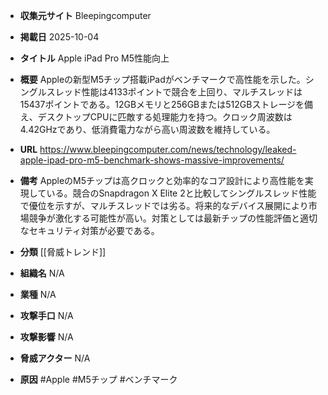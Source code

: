 - **収集元サイト**
Bleepingcomputer

- **掲載日**
2025-10-04

- **タイトル**
Apple iPad Pro M5性能向上

- **概要**
Appleの新型M5チップ搭載iPadがベンチマークで高性能を示した。シングルスレッド性能は4133ポイントで競合を上回り、マルチスレッドは15437ポイントである。12GBメモリと256GBまたは512GBストレージを備え、デスクトップCPUに匹敵する処理能力を持つ。クロック周波数は4.42GHzであり、低消費電力ながら高い周波数を維持している。

- **URL**
https://www.bleepingcomputer.com/news/technology/leaked-apple-ipad-pro-m5-benchmark-shows-massive-improvements/

- **備考**
AppleのM5チップは高クロックと効率的なコア設計により高性能を実現している。競合のSnapdragon X Elite 2と比較してシングルスレッド性能で優位を示すが、マルチスレッドでは劣る。将来的なデバイス展開により市場競争が激化する可能性が高い。対策としては最新チップの性能評価と適切なセキュリティ対策が必要である。

- **分類**
[[脅威トレンド]]

- **組織名**
N/A

- **業種**
N/A

- **攻撃手口**
N/A

- **攻撃影響**
N/A

- **脅威アクター**
N/A

- **原因**
#Apple #M5チップ #ベンチマーク
